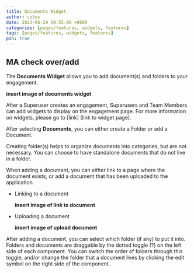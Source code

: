 ```yaml
---
title: Documents Widget
author: cotes
date: 2023-06-29 20:55:00 +0800
categories: [pages/features, widgets, features]
tags: [pages/features, widgets, features]
pin: true
---
```


## MA check over/add  

The **Documents Widget** allows you to add document(s) and folders to your engagement.  

**insert image of documents widget**

After a Superuser creates an engagement, Superusers and Team Members can add widgets to display on the engagement page. For more information on widgets, please go to [link] (link to widget page).

After selecting **Documents**, you can either create a Folder or add a Document.  

Creating folder(s) helps to organize documents into categories, but are not necessary. You can choose to have standalone documents that do not live in a folder.  

When adding a document, you can either link to a page where the document exists, or add a document that has been uploaded to the application. 
- Linking to a document
  
  **insert image of link to document**
  
- Uploading a document
  
  **insert image of upload document**

After adding a document, you can select which folder (if any) to put it into. Folders and documents are draggable by the dotted toggle (?) on the left side of each component. You can switch the order of folders through this toggle, and/or change the folder that a document lives by clicking the edit symbol on the right side of the component.  

  

